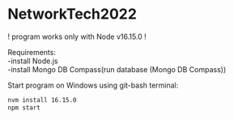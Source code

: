 # NetworkTech2022

! program works only with Node v16.15.0 !

Requirements:   
-install Node.js    
-install Mongo DB Compass(run database (Mongo DB Compass))   

Start program on Windows using git-bash terminal:   

```sh
nvm install 16.15.0 
npm start   
```
